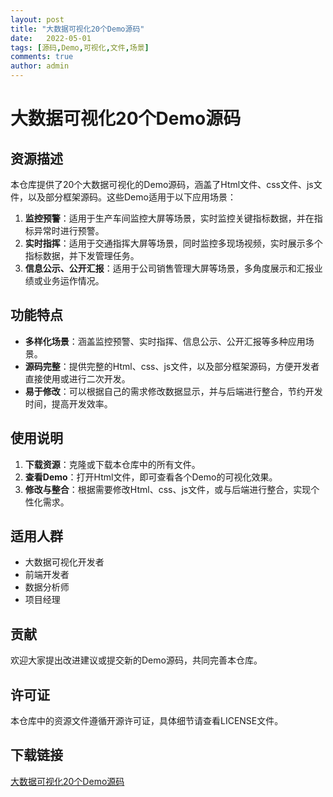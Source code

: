 ```yaml
---
layout: post
title: "大数据可视化20个Demo源码"
date:   2022-05-01
tags: [源码,Demo,可视化,文件,场景]
comments: true
author: admin
---
```

# 大数据可视化20个Demo源码

## 资源描述

本仓库提供了20个大数据可视化的Demo源码，涵盖了Html文件、css文件、js文件，以及部分框架源码。这些Demo适用于以下应用场景：

1. **监控预警**：适用于生产车间监控大屏等场景，实时监控关键指标数据，并在指标异常时进行预警。
2. **实时指挥**：适用于交通指挥大屏等场景，同时监控多现场视频，实时展示多个指标数据，并下发管理任务。
3. **信息公示、公开汇报**：适用于公司销售管理大屏等场景，多角度展示和汇报业绩或业务运作情况。

## 功能特点

- **多样化场景**：涵盖监控预警、实时指挥、信息公示、公开汇报等多种应用场景。
- **源码完整**：提供完整的Html、css、js文件，以及部分框架源码，方便开发者直接使用或进行二次开发。
- **易于修改**：可以根据自己的需求修改数据显示，并与后端进行整合，节约开发时间，提高开发效率。

## 使用说明

1. **下载资源**：克隆或下载本仓库中的所有文件。
2. **查看Demo**：打开Html文件，即可查看各个Demo的可视化效果。
3. **修改与整合**：根据需要修改Html、css、js文件，或与后端进行整合，实现个性化需求。

## 适用人群

- 大数据可视化开发者
- 前端开发者
- 数据分析师
- 项目经理

## 贡献

欢迎大家提出改进建议或提交新的Demo源码，共同完善本仓库。

## 许可证

本仓库中的资源文件遵循开源许可证，具体细节请查看LICENSE文件。

## 下载链接

[大数据可视化20个Demo源码](https://pan.quark.cn/s/d634ec8ffbd9)